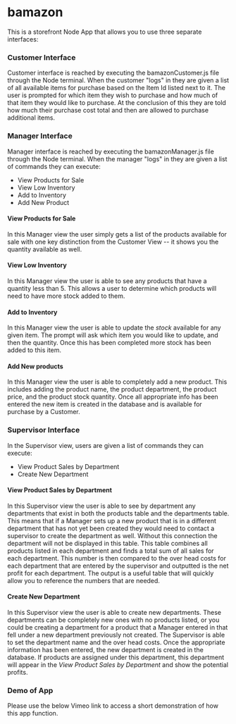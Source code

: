 # bamazon
This is a storefront Node App that allows you to use three separate interfaces:

### Customer Interface
Customer interface is reached by executing the bamazonCustomer.js file through the Node terminal. When the customer "logs" in they are given a list of all available items for purchase based on the Item Id listed next to it.  The user is prompted for which item they wish to purchase and how much of that item they would like to purchase. At the conclusion of this they are told how much their purchase cost total and then are allowed to purchase additional items.
<!-- Insert two images one of customer interface and one once you have purchased -->

### Manager Interface
Manager interface is reached by executing the bamazonManager.js file through the Node terminal.  When the manager "logs" in they are given a list of commands they can execute:
* View Products for Sale
* View Low Inventory
* Add to Inventory
* Add New Product
<!-- Insert image here -->
#### View Products for Sale
In this Manager view the user simply gets a list of the products available for sale with one key distinction from the Customer View -- it shows you the quantity available as well.
<!-- Add in image of this -->

#### View Low Inventory
In this Manager view the user is able to see any products that have a quantity less than 5.  This allows a user to determine which products will need to have more stock added to them.
<!-- Add in image of this -->

#### Add to Inventory
In this Manager view the user is able to update the *stock* available for any given item.  The prompt will ask which item you would like to update, and then the quantity. Once this has been completed more stock has been added to this item.
<!-- Insert image here -->

#### Add New products
In this Manager view the user is able to completely add a new product.  This includes adding the product name, the product department, the product price, and the product stock quantity. Once all appropriate info has been entered the new item is created in the database and is available for purchase by a Customer.
<!-- Insert image here -->
### Supervisor Interface
In the Supervisor view, users are given a list of commands they can execute:
* View Product Sales by Department
* Create New Department
<!-- Insert image here -->
#### View Product Sales by Department
In this Supervisor view the user is able to see by department any departments that exist in both the products table and the departments table.  This means that if a Manager sets up a new product that is in a different department that has not yet been created they would need to contact a supervisor to create the department as well. Without this connection the department will not be displayed in this table.  This table combines all products listed in each department and finds a total sum of all sales for each department.  This number is then compared to the over head costs for each department that are entered by the supervisor and outputted is the net profit for each department.  The output is a useful table that will quickly allow you to reference the numbers that are needed.
<!-- Insert image here -->
#### Create New Department
In this Supervisor view the user is able to create new departments.  These departments can be completely new ones with no products listed, or you could be creating a department for a product that a Manager entered in that fell under a new department previously not created.  The Supervisor is able to set the department name and the over head costs.  Once the appropriate information has been entered, the new department is created in the database.  If products are assigned under this department, this department will appear in the *View Product Sales by Department* and show the potential profits.
<!-- Insert image here -->

### Demo of App
Please use the below Vimeo link to access a short demonstration of how this app function.
<!-- Place link here -->
